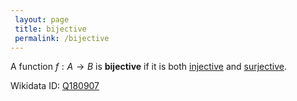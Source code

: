 ```yaml
---
 layout: page
 title: bijective
 permalink: /bijective
---
```

A function $f:A\to B$ is **bijective** if it is both [injective](https://defsmath.github.io/DefsMath/injective) and [surjective](https://defsmath.github.io/DefsMath/surjective).

Wikidata ID: [Q180907](https://www.wikidata.org/wiki/Q180907)